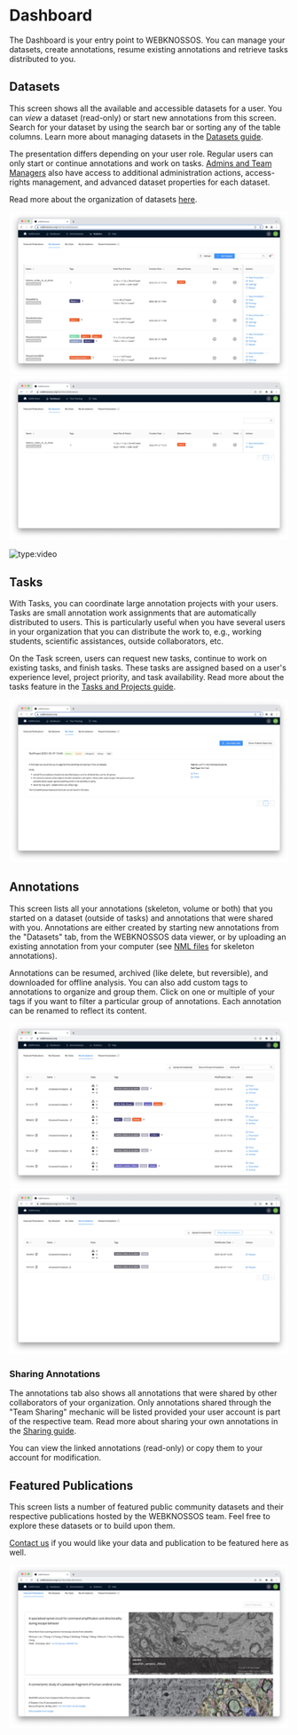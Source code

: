 # Dashboard

The Dashboard is your entry point to WEBKNOSSOS.
You can manage your datasets, create annotations, resume existing annotations and retrieve tasks distributed to you.

## Datasets

This screen shows all the available and accessible datasets for a user.
You can _view_ a dataset (read-only) or start new annotations from this screen.
Search for your dataset by using the search bar or sorting any of the table columns.
Learn more about managing datasets in the [Datasets guide](./datasets.md).

The presentation differs depending on your user role.
Regular users can only start or continue annotations and work on tasks.
[Admins and Team Managers](./users.md#access-rights-roles) also have access to additional administration actions, access-rights management, and advanced dataset properties for each dataset.

Read more about the organization of datasets [here](./datasets.md#dataset-organization).

![Dashboard for Team Managers or Admins with access to dataset settings and additional administration actions.](./images/dashboard_datasets.jpeg)
![Dashboard for Regular Users](./images/dashboard_regular_user.jpeg)

![type:video](https://www.youtube.com/watch?v=naPL1jfCdOc)

## Tasks

With Tasks, you can coordinate large annotation projects with your users.
Tasks are small annotation work assignments that are automatically distributed to users. This is particularly useful when you have several users in your organization that you can distribute the work to, e.g., working students, scientific assistances, outside collaborators, etc.

On the Task screen, users can request new tasks, continue to work on existing tasks, and finish tasks. These tasks are assigned based on a user's experience level, project priority, and task availability.
Read more about the tasks feature in the [Tasks and Projects guide](./tasks.md).

![Tasks can be distributed to users. Task can include rich instructions.](./images/dashboard_tasks.jpeg)

## Annotations

This screen lists all your annotations (skeleton, volume or both) that you started on a dataset (outside of tasks) and annotations that were shared with you. Annotations are either created by starting new annotations from the "Datasets" tab, from the WEBKNOSSOS data viewer, or by uploading an existing annotation from your computer (see [NML files](./data_formats.md#nml) for skeleton annotations).

Annotations can be resumed, archived (like delete, but reversible), and downloaded for offline analysis.
You can also add custom tags to annotations to organize and group them. Click on one or multiple of your tags if you want to filter a particular group of annotations.
Each annotation can be renamed to reflect its content.

![Manage and resume your skeleton and volume annotations.](./images/dashboard_annotations.jpeg)
![Annotations can archived to declutter your dashboard.](./images/dashboard_archive.jpeg)

### Sharing Annotations

The annotations tab also shows all annotations that were shared by other collaborators of your organization. Only annotations shared through the "Team Sharing" mechanic will be listed provided your user account is part of the respective team. Read more about sharing your own annotations in the [Sharing guide](./sharing.md#annotation-sharing).

You can view the linked annotations (read-only) or copy them to your account for modification.

## Featured Publications

This screen lists a number of featured public community datasets and their respective publications hosted by the WEBKNOSSOS team. Feel free to explore these datasets or to build upon them.

[Contact us](mailto:hello@webknossos.org) if you would like your data and publication to be featured here as well.

![The list of featured community datasets.](./images/dashboard_featured_publications.jpeg)

